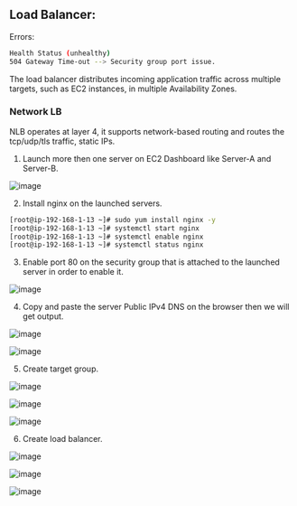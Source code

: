 ## Load Balancer:

Errors:
````sh
Health Status (unhealthy)
504 Gateway Time-out --> Security group port issue.
````
The load balancer distributes incoming application traffic across multiple targets, such as EC2 instances, in multiple Availability Zones.

### Network LB

NLB operates at layer 4, it supports network-based routing and routes the tcp/udp/tls traffic, static IPs.

1) Launch more then one server on EC2 Dashboard like Server-A and Server-B.

![image](https://user-images.githubusercontent.com/48147995/225862324-4e06aef0-9f97-4e1f-9861-693b77f531dc.png)

2) Install nginx on the launched servers.

````sh
[root@ip-192-168-1-13 ~]# sudo yum install nginx -y
[root@ip-192-168-1-13 ~]# systemctl start nginx
[root@ip-192-168-1-13 ~]# systemctl enable nginx
[root@ip-192-168-1-13 ~]# systemctl status nginx
````

3) Enable port 80 on the security group that is attached to the launched server in order to enable it.

![image](https://user-images.githubusercontent.com/48147995/225899192-91a29688-b5dc-4612-827e-354469aac5a6.png)

4) Copy and paste the server Public IPv4 DNS on the browser then we will get output.

![image](https://user-images.githubusercontent.com/48147995/225900411-caebde32-1338-4d55-9c5a-6bd81974e29f.png)

![image](https://user-images.githubusercontent.com/48147995/225900598-5b6ee297-f005-46a4-9f9d-538cb90c18bf.png)

5) Create target group.

![image](https://user-images.githubusercontent.com/48147995/225902039-256e1a46-e87f-488a-b241-628b3a819d7e.png)

![image](https://user-images.githubusercontent.com/48147995/225902244-7c9d8eb0-8784-496c-8f9b-7c55d14b2214.png)

![image](https://user-images.githubusercontent.com/48147995/225902612-6f148040-e747-43c0-b6ca-404f2ba1763d.png)

6) Create load balancer.

![image](https://user-images.githubusercontent.com/48147995/225903993-e6079951-9e39-46e9-a055-25709ee24946.png)

![image](https://user-images.githubusercontent.com/48147995/225904482-6809685a-083b-4703-a14a-e3cbdfe0db24.png)

![image](https://user-images.githubusercontent.com/48147995/225905038-4e53b2c2-ea44-475a-af34-41d868795805.png)


